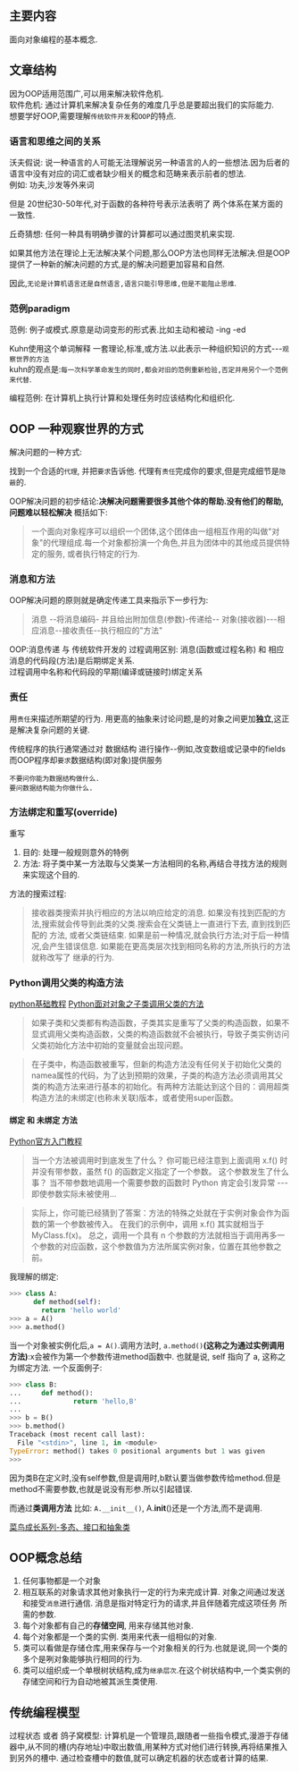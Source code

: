 ## 主要内容
面向对象编程的基本概念.

## 文章结构
因为OOP适用范围广,可以用来解决软件危机.  
软件危机: 通过计算机来解决复杂任务的难度几乎总是要超出我们的实际能力.  
想要学好OOP,需要理解`传统软件开发`和`OOP`的特点.

### 语言和思维之间的关系
沃夫假说: 说一种语言的人可能无法理解说另一种语言的人的一些想法.因为后者的语言中没有对应的词汇或者缺少相关的概念和范畴来表示前者的想法.  
例如: 功夫,沙发等外来词

但是 20世纪30-50年代,对于函数的各种符号表示法表明了 两个体系在某方面的一致性.

丘奇猜想: 任何一种具有明确步骤的计算都可以通过图灵机来实现.

如果其他方法在理论上无法解决某个问题,那么OOP方法也同样无法解决.但是OOP提供了一种新的解决问题的方式,是的解决问题更加容易和自然.

因此,`无论是计算机语言还是自然语言,语言只能引导思维,但是不能阻止思维`.


### 范例paradigm
范例: 例子或模式.原意是动词变形的形式表.比如主动和被动 -ing -ed

Kuhn使用这个单词解释 一套理论,标准,或方法.以此表示一种组织知识的方式---`观察世界的方法`  
kuhn的观点是:`每一次科学革命发生的同时,都会对旧的范例重新检验,否定并用另个一个范例来代替`.

编程范例: 在计算机上执行计算和处理任务时应该结构化和组织化.

## OOP 一种观察世界的方式
解决问题的一种方式:

找到一个合适的`代理`, 并把`要求`告诉他. 代理有`责任`完成你的要求,但是完成细节是`隐蔽`的.

OOP解决问题的初步结论:**决解决问题需要很多其他个体的帮助.没有他们的帮助,问题难以轻松解决** 概括如下:
>一个面向对象程序可以组织一个团体,这个团体由一组相互作用的叫做"对象"的代理组成.每一个对象都扮演一个角色,并且为团体中的其他成员提供特定的服务,
或者执行特定的行为.


### 消息和方法
OOP解决问题的原则就是确定传递工具来指示下一步行为:
> 消息 --将消息编码- 并且给出附加信息(参数)-传递给-- 对象(接收器)---相应消息--接收责任--执行相应的"方法"

OOP:消息传递 与 传统软件开发的 过程调用区别:
消息(函数或过程名称) 和 相应消息的代码段(方法)是后期绑定关系.  
过程调用中名称和代码段的早期(编译或链接时)绑定关系

### 责任
用`责任`来描述所期望的行为. 用更高的抽象来讨论问题,是的对象之间更加**独立**,这正是解决复杂问题的关键.

传统程序的执行通常通过对 数据结构 进行操作--例如,改变数组或记录中的fields
而OOP程序却`要求`数据结构(即对象)提供服务

```
不要问你能为数据结构做什么.
要问数据结构能为你做什么.
```
### 方法绑定和重写(override)
重写 
1. 目的: 处理一般规则意外的特例
2. 方法: 将子类中某一方法取与父类某一方法相同的名称,再结合寻找方法的规则来实现这个目的.

方法的搜索过程:
> 接收器类搜索并执行相应的方法以响应给定的消息. 如果没有找到匹配的方法,搜索就会传导到此类的父类.搜索会在父类链上一直进行下去, 直到找到匹配的
方法, 或者父类链结束. 如果是前一种情况,就会执行方法;对于后一种情况,会产生错误信息. 如果能在更高类层次找到相同名称的方法,所执行的方法就称改写了
继承的行为.

### Python调用父类的构造方法
[python基础教程](https://book.douban.com/subject/27667375/)
[Python面对对象之子类调用父类的方法](https://www.jianshu.com/p/611cc6d5528c)
>如果子类和父类都有构造函数，子类其实是重写了父类的构造函数，如果不显式调用父类构造函数，父类的构造函数就不会被执行，导致子类实例访问父类初始化方法中初始的变量就会出现问题。

>在子类中，构造函数被重写，但新的构造方法没有任何关于初始化父类的namea属性的代码，为了达到预期的效果，子类的构造方法必须调用其父类的构造方法来进行基本的初始化。有两种方法能达到这个目的：调用超类构造方法的未绑定(也称未关联)版本，或者使用super函数。

#### 绑定 和 未绑定 方法
[Python官方入门教程](https://docs.python.org/zh-cn/3.7/tutorial/classes.html#method-objects)
>当一个方法被调用时到底发生了什么？ 你可能已经注意到上面调用 x.f() 时并没有带参数，虽然 f() 的函数定义指定了一个参数。 这个参数发生了什么事？ 当不带参数地调用一个需要参数的函数时 Python 肯定会引发异常 --- 即使参数实际未被使用...

>实际上，你可能已经猜到了答案：方法的特殊之处就在于实例对象会作为函数的第一个参数被传入。 在我们的示例中，调用 x.f() 其实就相当于 MyClass.f(x)。 总之，调用一个具有 n 个参数的方法就相当于调用再多一个参数的对应函数，这个参数值为方法所属实例对象，位置在其他参数之前。

我理解的绑定:
```python
>>> class A:
      def method(self):
        return 'hello world'
>>> a = A()
>>> a.method()
```
当一个对象被实例化后,`a = A()`.调用方法时, `a.method()`**(这称之为通过实例调用方法)**:x会被作为第一个参数传进method函数中. 也就是说, self 指向了 a, 这称之为绑定方法.
一个反面例子:
```python
>>> class B:
...     def method():
...             return 'hello,B'
...
>>> b = B()
>>> b.method()
Traceback (most recent call last):
  File "<stdin>", line 1, in <module>
TypeError: method() takes 0 positional arguments but 1 was given
>>>
```
因为类B在定义时,没有self参数,但是调用时,b默认要当做参数传给method.但是method不需要参数,也就是说没有形参.所以引起错误.

而通过**类调用方法**  比如: `A.__init__()`, A.__init__()还是一个方法,而不是调用.


[菜鸟成长系列-多态、接口和抽象类](https://juejin.im/post/5a0d60ee6fb9a045272525af)

## OOP概念总结
1. 任何事物都是一个对象
2. 相互联系的对象请求其他对象执行一定的行为来完成计算. 对象之间通过发送和接受`消息`进行通信. 消息是指对特定行为的请求,并且伴随着完成这项任务
所需的参数.
3. 每个对象都有自己的**存储空间**, 用来存储其他对象.
3. 每个对象都是一个类的实例. 类用来代表一组相似的对象.
4. 类可以看做是存储仓库,用来保存与一个对象相关的行为.也就是说,同一个类的多个是咧对象能够执行相同的行为.
6. 类可以组织成一个单根树状结构,成为`继承层次`.在这个树状结构中,一个类实例的存储空间和行为自动地被其派生类使用.

## 传统编程模型
过程状态 或者 鸽子窝模型:
计算机是一个管理员,跟随者一些指令模式,漫游于存储器中,从不同的槽(内存地址)中取出数值,用某种方式对他们进行转换,再将结果推入到另外的槽中.
通过检查槽中的数值,就可以确定机器的状态或者计算的结果.











